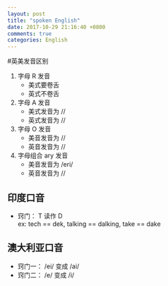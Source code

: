 ```yaml
---
layout: post
title: "spoken English"
date: 2017-10-29 21:16:40 +0800
comments: true
categories: English
---
```

#英美发音区别

1. 字母 R 发音  
	- 美式要卷舌
	- 英式不卷舌
2. 字母 A 发音  
	- 美式发音为 //
	- 英式发音为 //
3. 字母 O 发音  
	- 美音发音为 //
	- 英音发音为 //
4. 字母组合 ary 发音  
	- 美音发音为 /eri/
	- 英音发音为 //  

## 印度口音
- 窍门： T 读作 D  
	ex: tech == dek, talking == dalking, take == dake

## 澳大利亚口音  
- 窍门一： /ei/ 变成 /ai/
- 窍门二： /e/ 变成 /i/

